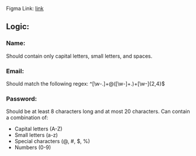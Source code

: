 Figma Link: [link](https://www.figma.com/file/NGsRMgcIDKrVLkJHx4Kn9U/WasteBuck-Register?type=design&node-id=0%3A1&mode=design&t=diTj8UmIgP5WWDFs-1)

## Logic:
### Name:
Should contain only capital letters, small letters, and spaces.
### Email:
Should match the following regex: ^[\w-\.]+@([\w-]+\.)+[\w-]{2,4}$
### Password:
Should be at least 8 characters long and at most 20 characters.
Can contain a combination of:
- Capital letters (A-Z)
- Small letters (a-z)
- Special characters (@, #, $, %)
- Numbers (0-9)
